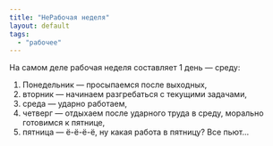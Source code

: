 ```yaml
---
title: "НеРабочая неделя"
layout: default 
tags:
  - "рабочее"
---
```

На самом деле рабочая неделя составляет 1 день — среду:

  1. Понедельник — просыпаемся после выходных,
  2. вторник — начинаем разгребаться с текущими задачами,
  3. среда — ударно работаем,
  4. четверг — отдыхаем после ударного труда в среду, морально готовимся к пятнице,
  5. пятница — ё-ё-ё-ё, ну какая работа в пятницу? Все пьют…
